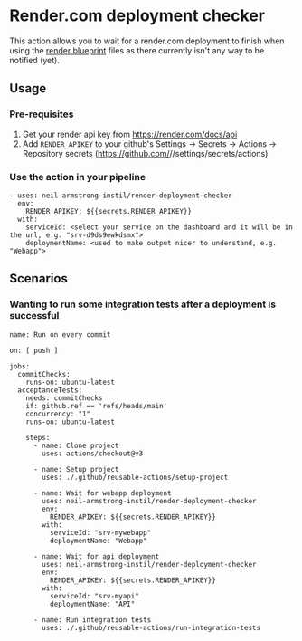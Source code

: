# Render.com deployment checker

This action allows you to wait for a render.com deployment to finish when using the 
[render blueprint](https://render.com/docs/blueprint-spec) files as there currently isn't any way to be notified (yet).

## Usage
### Pre-requisites
1. Get your render api key from https://render.com/docs/api
2. Add `RENDER_APIKEY` to your github's Settings -> Secrets -> Actions -> Repository secrets (https://github.com/<username>/<repository>/settings/secrets/actions)

### Use the action in your pipeline
```
- uses: neil-armstrong-instil/render-deployment-checker
  env:
    RENDER_APIKEY: ${{secrets.RENDER_APIKEY}}
  with:
    serviceId: <select your service on the dashboard and it will be in the url, e.g. "srv-d9ds9ewkdsmx">
    deploymentName: <used to make output nicer to understand, e.g. "Webapp">
```

## Scenarios
### Wanting to run some integration tests after a deployment is successful
```
name: Run on every commit

on: [ push ]

jobs:
  commitChecks:
    runs-on: ubuntu-latest
  acceptanceTests:
    needs: commitChecks
    if: github.ref == 'refs/heads/main'
    concurrency: "1"
    runs-on: ubuntu-latest

    steps:
      - name: Clone project
        uses: actions/checkout@v3

      - name: Setup project
        uses: ./.github/reusable-actions/setup-project

      - name: Wait for webapp deployment
        uses: neil-armstrong-instil/render-deployment-checker
        env:
          RENDER_APIKEY: ${{secrets.RENDER_APIKEY}}
        with:
          serviceId: "srv-mywebapp"
          deploymentName: "Webapp"
          
      - name: Wait for api deployment
        uses: neil-armstrong-instil/render-deployment-checker
        env:
          RENDER_APIKEY: ${{secrets.RENDER_APIKEY}}
        with:
          serviceId: "srv-myapi"
          deploymentName: "API"
          
      - name: Run integration tests
        uses: ./.github/reusable-actions/run-integration-tests
```